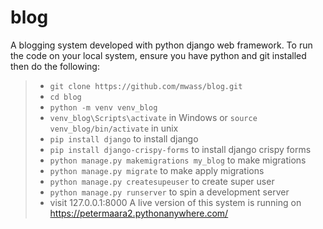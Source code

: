 # blog
A blogging system developed with python django web framework.
To run the code on your local system, ensure you have python and git installed then do the following:
> * `git clone https://github.com/mwass/blog.git`
> * `cd blog`
> * `python -m venv venv_blog`
> * `venv_blog\Scripts\activate` in Windows or `source venv_blog/bin/activate` in unix
> * `pip install django` to install django
> * `pip install django-crispy-forms` to install django crispy forms
> * `python manage.py makemigrations my_blog` to make migrations
> * `python manage.py migrate` to make apply migrations
> * `python manage.py createsupeuser` to create super user
> * `python manage.py runserver` to spin a development server
> * visit 127.0.0.1:8000
A live version of this system is running on https://petermaara2.pythonanywhere.com/
